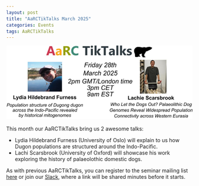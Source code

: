 ```yaml
---
layout: post
title: "AaRCTikTalks March 2025"
categories: Events
tags: AaRCTikTalks
---
```

![AaRCTikTalks poster for March 2025](/assets/media/aarctiktalks_march2025.jpg "AaRCTikTalks poster for March 2025")

This month our AaRCTikTalks bring us 2 awesome talks: 
* Lydia Hildebrand Furness (University of Oslo) will explain to us how Dugon populations are structured around the Indo-Pacific.
* Lachi Scarsbrook (University of Oxford) will showcase his work exploring the history of palaeolothic domestic dogs. 

As with previous AaRCTikTalks, you can register to the seminar mailing list [here](https://docs.google.com/forms/d/e/1FAIpQLSfq4BUmArgA96iWjm71ocQwbosLZRNb72rZK8Oky1RCnJsGNw/viewform)
or join our [Slack](https://join.slack.com/t/aarc-8tg1497/shared_invite/zt-2evac9tqu-GXoU0UsmLbI4mIsS91XMcw), where a link will be shared minutes before it starts. 
